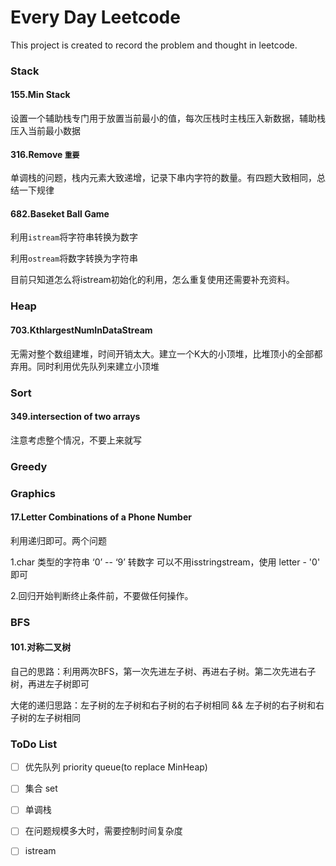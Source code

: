# Every Day Leetcode

This project is created to record the problem and thought in leetcode.



### Stack

#### 155.Min Stack

设置一个辅助栈专门用于放置当前最小的值，每次压栈时主栈压入新数据，辅助栈压入当前最小数据  



#### 316.Remove `重要` 

单调栈的问题，栈内元素大致递增，记录下串内字符的数量。有四题大致相同，总结一下规律  



#### 682.Baseket Ball Game

利用`istream`将字符串转换为数字

利用`ostream`将数字转换为字符串

目前只知道怎么将istream初始化的利用，怎么重复使用还需要补充资料。  





### Heap

#### 703.KthlargestNumInDataStream

无需对整个数组建堆，时间开销太大。建立一个K大的小顶堆，比堆顶小的全部都弃用。同时利用优先队列来建立小顶堆  



### Sort

#### 349.intersection of two arrays

注意考虑整个情况，不要上来就写

  



### Greedy   



### Graphics

#### 17.Letter Combinations of a Phone Number

利用递归即可。两个问题

1.char 类型的字符串 ‘0’ -- ‘9’ 转数字 可以不用isstringstream，使用 letter - '0' 即可

2.回归开始判断终止条件前，不要做任何操作。  



### BFS 

#### 101.对称二叉树

自己的思路：利用两次BFS，第一次先进左子树、再进右子树。第二次先进右子树，再进左子树即可

大佬的递归思路：左子树的左子树和右子树的右子树相同 && 左子树的右子树和右子树的左子树相同  





### ToDo List

- [ ] 优先队列 priority queue(to replace MinHeap)
- [ ] 集合 set
- [ ] 单调栈 
- [ ] 在问题规模多大时，需要控制时间复杂度
- [ ] istream

